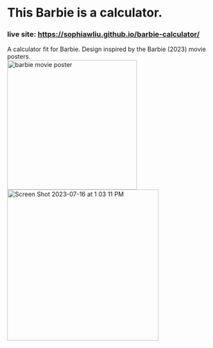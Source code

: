 # This Barbie is a calculator.
### live site: https://sophiawliu.github.io/barbie-calculator/
A calculator fit for Barbie. Design inspired by the Barbie (2023) movie posters.  
<img height="300" alt="barbie movie poster" src="https://github.com/sophiawliu/barbie-calculator/assets/122403050/66d86f26-f256-4ce1-9a11-b4c1b59a9e1a">
<img height="350" alt="Screen Shot 2023-07-16 at 1 03 11 PM" src="https://github.com/sophiawliu/barbie-calculator/assets/122403050/a2affd0d-823e-4988-8015-92c5d1720785">
